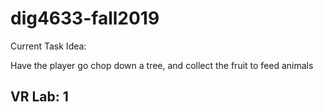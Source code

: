 # dig4633-fall2019
Current Task Idea: 

Have the player go chop down a tree, and collect the fruit to feed animals

## VR Lab: 1
